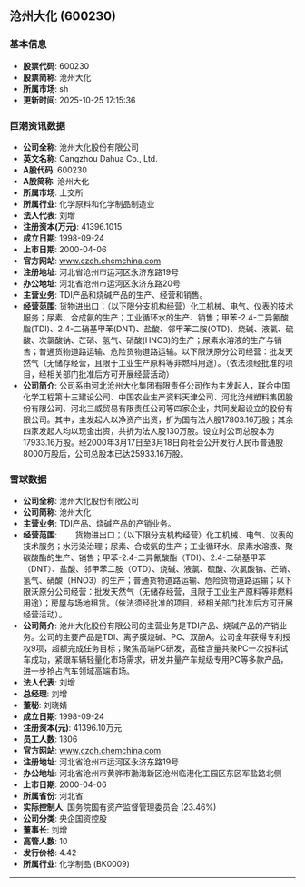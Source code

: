 ## 沧州大化 (600230)

### 基本信息

- **股票代码**: 600230
- **股票简称**: 沧州大化
- **所属市场**: sh
- **更新时间**: 2025-10-25 17:15:36

### 巨潮资讯数据

- **公司全称**: 沧州大化股份有限公司
- **英文名称**: Cangzhou Dahua Co., Ltd.
- **A股代码**: 600230
- **A股简称**: 沧州大化
- **所属市场**: 上交所
- **所属行业**: 化学原料和化学制品制造业
- **法人代表**: 刘增
- **注册资本(万元)**: 41396.1015
- **成立日期**: 1998-09-24
- **上市日期**: 2000-04-06
- **官方网站**: www.czdh.chemchina.com
- **注册地址**: 河北省沧州市运河区永济东路19号
- **办公地址**: 河北省沧州市运河区永济东路20号
- **主营业务**: TDI产品和烧碱产品的生产、经营和销售。
- **经营范围**: 货物进出口；（以下限分支机构经营）化工机械、电气、仪表的技术服务；尿素、合成氨的生产；工业循环水的生产、销售；甲苯-2.4-二异氰酸脂(TDI)、2.4-二硝基甲苯(DNT)、盐酸、邻甲苯二胺(OTD)、烧碱、液氯、硫酸、次氯酸钠、芒硝、氢气、硝酸(HNO3)的生产；尿素水溶液的生产与销售；普通货物道路运输、危险货物道路运输。以下限沃原分公司经营：批发天然气（无储存经营，且限于工业生产原料等非燃料用途）。（依法须经批准的项目，经相关部门批准后方可开展经营活动）
- **公司简介**: 公司系由河北沧州大化集团有限责任公司作为主发起人，联合中国化学工程第十三建设公司、中国农业生产资料天津公司、河北沧州塑料集团股份有限公司、河北三威贸易有限责任公司等四家企业，共同发起设立的股份有限公司。其中，主发起人以净资产出资，折为国有法人股17803.16万股；其余四家发起人均以现金出资，共折为法人股130万股。设立时公司总股本为17933.16万股。经2000年3月17日至3月18日向社会公开发行人民币普通股8000万股后，公司总股本已达25933.16万股。

### 雪球数据

- **公司全称**: 沧州大化股份有限公司
- **公司简称**: 沧州大化
- **主营业务**: TDI产品、烧碱产品的产销业务。
- **经营范围**: 　　货物进出口；（以下限分支机构经营）化工机械、电气、仪表的技术服务；水污染治理；尿素、合成氨的生产；工业循环水、尿素水溶液、聚碳酸酯的生产、销售；甲苯-2.4-二异氰酸酯（TDI）、2.4-二硝基甲苯（DNT）、盐酸、邻甲苯二胺（OTD）、烧碱、液氯、硫酸、次氯酸钠、芒硝、氢气、硝酸（HNO3）的生产；普通货物道路运输、危险货物道路运输；以下限沃原分公司经营：批发天然气（无储存经营，且限于工业生产原料等非燃料用途）；房屋与场地租赁。（依法须经批准的项目，经相关部门批准后方可开展经营活动）。
- **公司简介**: 沧州大化股份有限公司的主营业务是TDI产品、烧碱产品的产销业务。公司的主要产品是TDI、离子膜烧碱、PC、双酚A。公司全年获得专利授权9项，超额完成任务目标；聚焦高端PC研发，高硅含量共聚PC一次投料试车成功，紧跟车辆轻量化市场需求，研发并量产车规级专用PC等多款产品，进一步抢占汽车领域高端市场。
- **法人代表**: 刘增
- **总经理**: 刘增
- **董秘**: 刘晓婧
- **成立日期**: 1998-09-24
- **注册资本(元)**: 41396.10万元
- **员工人数**: 1306
- **官方网站**: www.czdh.chemchina.com
- **注册地址**: 河北省沧州市运河区永济东路19号
- **办公地址**: 河北省沧州市黄骅市渤海新区沧州临港化工园区东区军盐路北侧
- **上市日期**: 2000-04-06
- **所属省份**: 河北省
- **实际控制人**: 国务院国有资产监督管理委员会 (23.46%)
- **公司分类**: 央企国资控股
- **董事长**: 刘增
- **高管人数**: 10
- **发行价格**: 4.42
- **所属行业**: 化学制品 (BK0009)

---